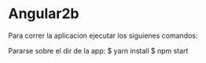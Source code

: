 # Angular2b
Para correr la aplicacion ejecutar los siguienes comandos:

Pararse sobre el dir de la app: 
$ yarn install 
$ npm start
